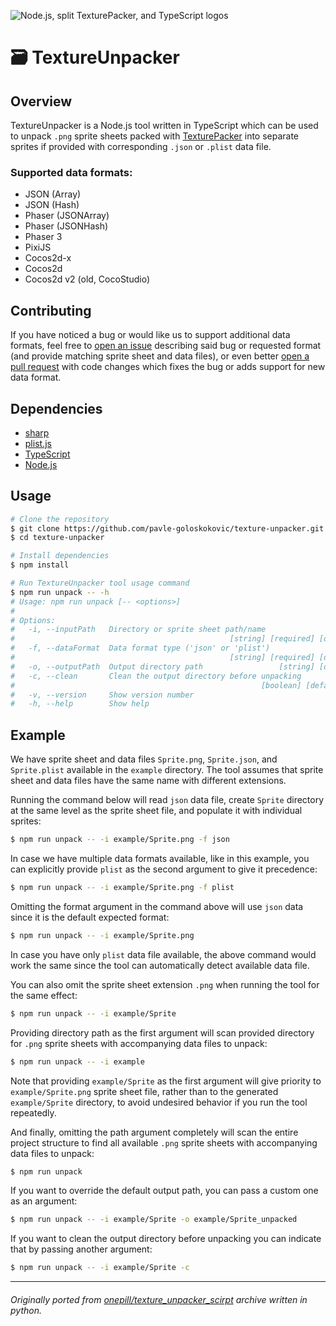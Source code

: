 ![Node.js, split TexturePacker, and TypeScript logos](https://user-images.githubusercontent.com/7340300/207878018-21d96c16-980a-4d96-8c5b-b3c913024dfb.png)

# 🗃️ TextureUnpacker

## Overview

TextureUnpacker is a Node.js tool written in TypeScript which can be used to unpack `.png` sprite sheets packed with [TexturePacker](https://www.codeandweb.com/texturepacker/) into separate sprites if provided with corresponding `.json` or `.plist` data file.

### Supported data formats:

- JSON (Array)
- JSON (Hash)
- Phaser (JSONArray)
- Phaser (JSONHash)
- Phaser 3
- PixiJS
- Cocos2d-x
- Cocos2d
- Cocos2d v2 (old, CocoStudio)

## Contributing

If you have noticed a bug or would like us to support additional data formats, feel free to [open an issue](https://github.com/pavle-goloskokovic/texture-unpacker/issues) describing said bug or requested format (and provide matching sprite sheet and data files), or even better [open a pull request](https://github.com/pavle-goloskokovic/texture-unpacker/pulls) with code changes which fixes the bug or adds support for new data format.

## Dependencies
- [sharp](https://github.com/lovell/sharp)
- [plist.js](https://github.com/TooTallNate/plist.js)
- [TypeScript](https://www.typescriptlang.org/)
- [Node.js](https://nodejs.org/en/)

## Usage

```bash
# Clone the repository
$ git clone https://github.com/pavle-goloskokovic/texture-unpacker.git
$ cd texture-unpacker

# Install dependencies
$ npm install

# Run TextureUnpacker tool usage command
$ npm run unpack -- -h
# Usage: npm run unpack [-- <options>]
#
# Options:
#   -i, --inputPath   Directory or sprite sheet path/name
#                                                [string] [required] [default: ""]
#   -f, --dataFormat  Data format type ('json' or 'plist')
#                                                [string] [required] [default: ""]
#   -o, --outputPath  Output directory path                 [string] [default: ""]
#   -c, --clean       Clean the output directory before unpacking
#                                                       [boolean] [default: false]
#   -v, --version     Show version number                                [boolean]
#   -h, --help        Show help                                          [boolean]
```

## Example

We have sprite sheet and data files `Sprite.png`, `Sprite.json`, and `Sprite.plist` available in the `example` directory. The tool assumes that sprite sheet and data files have the same name with different extensions.

Running the command below will read `json` data file, create `Sprite` directory at the same level as the sprite sheet file, and populate it with individual sprites:

```bash
$ npm run unpack -- -i example/Sprite.png -f json
```

In case we have multiple data formats available, like in this example, you can explicitly provide `plist` as the second argument to give it precedence:

```bash
$ npm run unpack -- -i example/Sprite.png -f plist
```

Omitting the format argument in the command above will use `json` data since it is the default expected format:

```bash
$ npm run unpack -- -i example/Sprite.png
```

In case you have only `plist` data file available, the above command would work the same since the tool can automatically detect available data file.

You can also omit the sprite sheet extension `.png` when running the tool for the same effect:

```bash
$ npm run unpack -- -i example/Sprite
```

Providing directory path as the first argument will scan provided directory for `.png` sprite sheets with accompanying data files to unpack:

```bash
$ npm run unpack -- -i example
```

Note that providing `example/Sprite` as the first argument will give priority to `example/Sprite.png` sprite sheet file, rather than to the generated `example/Sprite` directory, to avoid undesired behavior if you run the tool repeatedly.

And finally, omitting the path argument completely will scan the entire project structure to find all available `.png` sprite sheets with accompanying data files to unpack:

```bash
$ npm run unpack
```

If you want to override the default output path, you can pass a custom one as an argument:

```bash
$ npm run unpack -- -i example/Sprite -o example/Sprite_unpacked
```
If you want to clean the output directory before unpacking you can indicate that by passing another argument:

```bash
$ npm run unpack -- -i example/Sprite -c
```
___
###### Originally ported from [onepill/texture_unpacker_scirpt](https://github.com/onepill/texture_unpacker_scirpt) archive written in python.
